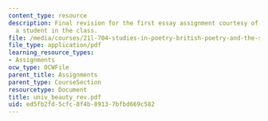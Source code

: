 ```yaml
---
content_type: resource
description: Final revision for the first essay assignment courtesy of Jonathan Blum,
  a student in the class.
file: /media/courses/21l-704-studies-in-poetry-british-poetry-and-the-sciences-of-the-mind-fall-2004/ed5fb2fd5cfc8f4b89137bfbd669c582_univ_beauty_rev.pdf
file_type: application/pdf
learning_resource_types:
- Assignments
ocw_type: OCWFile
parent_title: Assignments
parent_type: CourseSection
resourcetype: Document
title: univ_beauty_rev.pdf
uid: ed5fb2fd-5cfc-8f4b-8913-7bfbd669c582
---
```

